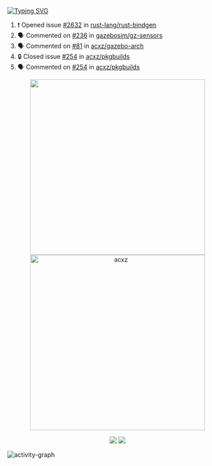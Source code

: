 [![Typing SVG](https://readme-typing-svg.herokuapp.com?size=16&color=AFFFA3&multiline=true&height=75&lines=contributing+to+robotics%2Fae%2Fml%2Fgpu;packaging+it+for+archlinux;ricer)](https://git.io/typing-svg)

<!--START_SECTION:activity-->
1. ❗ Opened issue [#2632](https://github.com/rust-lang/rust-bindgen/issues/2632) in [rust-lang/rust-bindgen](https://github.com/rust-lang/rust-bindgen)
2. 🗣 Commented on [#236](https://github.com/gazebosim/gz-sensors/issues/236#issuecomment-1710929346) in [gazebosim/gz-sensors](https://github.com/gazebosim/gz-sensors)
3. 🗣 Commented on [#81](https://github.com/acxz/gazebo-arch/pull/81#issuecomment-1710928637) in [acxz/gazebo-arch](https://github.com/acxz/gazebo-arch)
4. 🔒 Closed issue [#254](https://github.com/acxz/pkgbuilds/issues/254) in [acxz/pkgbuilds](https://github.com/acxz/pkgbuilds)
5. 🗣 Commented on [#254](https://github.com/acxz/pkgbuilds/issues/254#issuecomment-1710925906) in [acxz/pkgbuilds](https://github.com/acxz/pkgbuilds)
<!--END_SECTION:activity-->

<p align="center">
  <img width="400em" src=https://github-readme-stats.vercel.app/api?username=acxz&include_all_commits=true&show_icons=true />
  <img width="400em" src="https://github-readme-streak-stats.herokuapp.com/?user=acxz&" alt="acxz" />
</p>

<p align="center">
  <img src=https://github-readme-stats.vercel.app/api/top-langs/?username=acxz&layout=compact />
  <img src=https://github-profile-trophy.vercel.app/?username=acxz&row=2&column=4 />
</p>

![activity-graph](https://github-readme-activity-graph.vercel.app/graph?username=acxz&bg_color=053c4a&color=ffffff&line=76c533&point=8f2fe1&area=true&hide_border=true&hide_title=true)
